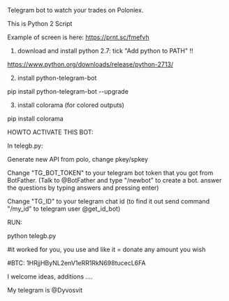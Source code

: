 Telegram bot to watch your trades on Poloniex.

This is Python 2 Script 

Example of screen is here:
https://prnt.sc/fmefvh


1. download and install python 2.7:
tick "Add python to PATH" !!

https://www.python.org/downloads/release/python-2713/

2. install python-telegram-bot

pip install python-telegram-bot --upgrade

3. install colorama (for colored outputs)

pip install colorama

HOWTO ACTIVATE THIS BOT:

In telegb.py:

Generate new API from polo, change pkey/spkey

Change "TG_BOT_TOKEN" to your telegram bot token that you got from BotFather. (Talk to @BotFather and type "/newbot" to create a bot.
answer the questions by typing answers and pressing enter)

Change "TG_ID" to your telegram chat id (to find it out send command "/my_id" to telegram user @get_id_bot)

RUN:

python telegb.py

#it worked for you, you use and like it = donate any amount you wish

#BTC: 1HRjjHByNL2enV1eRR1RkN698tucecL6FA

I welcome ideas, additions ....

My telegram is @Dyvosvit
